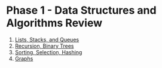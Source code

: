 # Phase 1 - Data Structures and Algorithms Review
1. [Lists, Stacks, and Queues](./topic-0-lists-stacks-queues/)
2. [Recursion, Binary Trees](./topic-1-recursion-binary-trees)
3. [Sorting, Selection, Hashing](./topic-2-sorting)
4. [Graphs](./topic-3-graphs)
